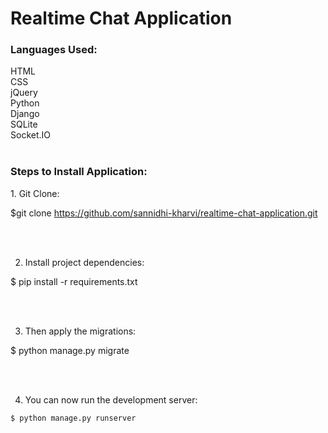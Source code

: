 # Realtime Chat Application

<h3>Languages Used:</h3>
HTML<br/>
CSS<br/>
jQuery<br/>
Python<br/>
Django<br/>
SQLite<br/>
Socket.IO<br/><br/>

<h3>Steps to Install Application:</h3>
1. Git Clone:

$git clone https://github.com/sannidhi-kharvi/realtime-chat-application.git

<br/><br/>

2. Install project dependencies:

$ pip install -r requirements.txt

<br/><br/>

3. Then apply the migrations:

$ python manage.py migrate

<br/><br/>

4. You can now run the development server:

```
$ python manage.py runserver
```

